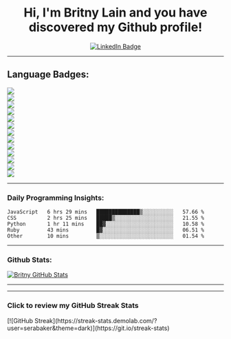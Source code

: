 <h1 align="center">
  Hi, I'm Britny Lain and you have discovered my Github profile!
</h1>
<div id="badges" align="center">
  <a href="https://www.linkedin.com/in/britnylain/">
    <img src="https://img.shields.io/badge/LinkedIn-blue?style=for-the-badge&logo=linkedin&logoColor=pink" alt="LinkedIn Badge"/>
  </a>
</div>

<hr>
<h2 color=8AB0AB>Language Badges:</h2>
  <div style="display:flex;">
  <img src="https://img.shields.io/badge/JavaScript-323330?style=for-the-badge&logo=javascript&logoColor=F0C808">
  </div>
  <div style="display:flex;">
  <img src="https://img.shields.io/badge/HTML5-E34F26?style=for-the-badge&logo=html5&logoColor=FFF1D0">
  </div>
  <div style="display:flex;">
  <img src="https://img.shields.io/badge/CSS3-1572B6?style=for-the-badge&logo=css3&logoColor=DD1C1A">
  </div>
  <div style="display:flex;">
  <img src="https://img.shields.io/badge/MongoDB-339939?style=for-the-badge&logo=mongodb&logoColor=FEFCEB">
  </div>
  <div style="display:flex;">
  <img src="https://img.shields.io/badge/Postgresql-20235A?style=for-the-badge&logo=postgresql&logoColor=blue">
  </div>
  <div style="display:flex;">
  <img src="https://img.shields.io/badge/Node.js-339933?style=for-the-badge&logo=nodedotjs&logoColor=white">
  </div>
  <div style="display:flex;">
  <img src="https://img.shields.io/badge/npm-CB3837?style=for-the-badge&logo=npm&logoColor=white">
  </div>
  <div style="display:flex;">
  <img src="https://img.shields.io/badge/Markdown-000000?style=for-the-badge&logo=markdown&logoColor=white">
  </div>
  <div style="display:flex;">
  <img src="https://img.shields.io/badge/React-20232A?style=for-the-badge&logo=react&logoColor=61DAFB">
  </div>
  <div style="display:flex;">
  <img src="https://img.shields.io/badge/Mui-3776AB?style=for-the-badge&logo=Mui&logoColor=green">
  </div>
  <div style="display:flex;">
  <img src="https://img.shields.io/badge/Git-F05032?style=for-the-badge&logo=git&logoColor=06AED5">
  </div>
  <div style="display:flex;">
  <img src="https://img.shields.io/badge/Python-3776AB?style=for-the-badge&logo=python&logoColor=086788">
  </div>
  <div style="display:flex;">
    <img src="https://img.shields.io/badge/json-5E5C5C?style=for-the-badge&logo=json&logoColor=white">
  </div>
<hr>
<h3> Daily Programming Insights:</h3>
<!--START_SECTION:waka-->

```text
JavaScript   6 hrs 29 mins   ██████████████▒░░░░░░░░░░   57.66 %
CSS          2 hrs 25 mins   █████▒░░░░░░░░░░░░░░░░░░░   21.55 %
Python       1 hr 11 mins    ██▓░░░░░░░░░░░░░░░░░░░░░░   10.58 %
Ruby         43 mins         █▓░░░░░░░░░░░░░░░░░░░░░░░   06.51 %
Other        10 mins         ▒░░░░░░░░░░░░░░░░░░░░░░░░   01.54 %
```

<!--END_SECTION:waka-->

<hr>
<h3>Github Stats:</h3>
<a href="https://github.com/serabaker/serabaker" align="center">
  <img align="center" src="https://github-readme-stats.vercel.app./api?username=serabaker&show_icons=true&line_height=27&count_private=true&title_color=CEB5A7&text_color=E9F7CA&icon_color=EAEFB1&bg_color=F7D488" alt="Britny GitHub Stats" />
</a>
<hr>
 
<hr>
<h3> Click to review my GitHub Streak Stats</h3>
[![GitHub Streak](https://streak-stats.demolab.com/?user=serabaker&theme=dark)](https://git.io/streak-stats)
